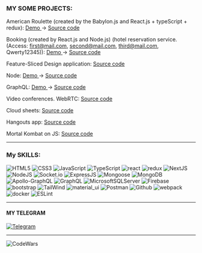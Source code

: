 ### MY SOME PROJECTS:

American Roulette (created by the Babylon.js and React.js + typeScript + redux): <a href="https://cheery-rabanadas-8b5897.netlify.app" > Demo </a> -> <a href="https://github.com/s2000promax/fortunes-island" > Source code </a> 

Booking (created by React.js and Node.js) (hotel reservation service. (Access: first@mail.com, second@mail.com, third@mail.com, Qwerty12345)): <a href="http://95.111.247.254/" > Demo </a> -> <a href="https://github.com/s2000promax/booking" > Source code </a> 

Feature-Sliced Design application: <a href="https://github.com/s2000promax/todo-fsd-layout" > Source code </a>

Node: <a href="https://node-test-1.herokuapp.com/" > Demo </a> -> <a href="https://github.com/s2000promax/node" > Source code </a> 

GraphQL: <a href="https://graphql-test-2.herokuapp.com/" > Demo </a> -> <a href="https://github.com/s2000promax/GraphQL" > Source code </a> 

Video conferences. WebRTC: <a href="https://github.com/s2000promax/webRTC-meet" > Source code </a>

Cloud sheets: <a href="https://github.com/s2000promax/cloud-sheets" > Source code </a>

Hangouts app: <a href="https://github.com/s2000promax/hangout" > Source code </a>

Mortal Kombat on JS: <a href="https://github.com/s2000promax/MortalKombat" > Source code </a> 

---

### My SKILLS:

![HTML5](https://img.shields.io/badge/html5-%23E34F26.svg?style=for-the-badge&logo=html5&logoColor=white)
![CSS3](https://img.shields.io/badge/css3-%231572B6.svg?style=for-the-badge&logo=css3&logoColor=white)
![JavaScript](https://img.shields.io/badge/JavaScript-111111?style=for-the-badge&logo=JavaScript)
![TypeScript](https://img.shields.io/badge/TypeScript-111111?style=for-the-badge&logo=TypeScript)
![react](https://img.shields.io/badge/react-111111?style=for-the-badge&logo=React)
![redux](https://img.shields.io/badge/redux-111111?style=for-the-badge&logo=Redux)
![NextJS](https://img.shields.io/badge/Next-black?style=for-the-badge&logo=next.js&logoColor=white)
![NodeJS](https://img.shields.io/badge/NodeJs-111111?style=for-the-badge&logo=Node.js)
![Socket.io](https://img.shields.io/badge/Socket.io-black?style=for-the-badge&logo=socket.io&badgeColor=010101)
![ExpressJS](https://img.shields.io/badge/ExpressJS-111111?style=for-the-badge&logo=Express)
![Mongoose](https://img.shields.io/badge/Mongoose-111111?style=for-the-badge&logo=MongoDB)
![MongoDB](https://img.shields.io/badge/MongoDB-%234ea94b.svg?style=for-the-badge&logo=mongodb&logoColor=white)
![Apollo-GraphQL](https://img.shields.io/badge/-ApolloGraphQL-311C87?style=for-the-badge&logo=apollo-graphql)
![GraphQL](https://img.shields.io/badge/-GraphQL-E10098?style=for-the-badge&logo=graphql&logoColor=white)
![MicrosoftSQLServer](https://img.shields.io/badge/Microsoft%20SQL%20Sever-CC2927?style=for-the-badge&logo=microsoft%20sql%20server&logoColor=white)
![Firebase](https://img.shields.io/badge/Firebase-039BE5?style=for-the-badge&logo=Firebase&logoColor=white)
![bootstrap](https://img.shields.io/badge/bootstrap-111111?style=for-the-badge&logo=Bootstrap)
![TailWind](https://img.shields.io/badge/Tailwind_CSS-38B2AC?style=for-the-badge&logo=tailwind-css&logoColor=white)
![material_ui](https://img.shields.io/badge/material_ui-111111?style=for-the-badge&logo=Material-UI)
![Postman](https://img.shields.io/badge/Postman-111111?style=for-the-badge&logo=Postman)
![Github](https://img.shields.io/badge/Github-111111?style=for-the-badge&logo=GitHub)
![webpack](https://img.shields.io/badge/webpack-111111?style=for-the-badge&logo=Webpack)
![docker](https://img.shields.io/badge/docker-%230db7ed.svg?style=for-the-badge&logo=docker&logoColor=white)
![ESLint](https://img.shields.io/badge/ESLint-4B3263?style=for-the-badge&logo=eslint&logoColor=white)


---

#### MY TELEGRAM

[![Telegram](https://img.shields.io/badge/Telegram-111111?style=for-the-badge&logo=telegram)](https://t.me/webfulldev)

---

![CodeWars](https://www.codewars.com/users/s2000promax/badges/large)
